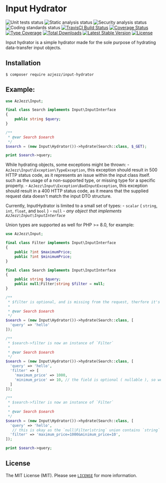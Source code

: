 # Input Hydrator

![Unit tests status](https://github.com/azjezz/input-hydrator/workflows/unit%20tests/badge.svg?branch=develop)
![Static analysis status](https://github.com/azjezz/input-hydrator/workflows/static%20analysis/badge.svg?branch=develop)
![Security analysis status](https://github.com/azjezz/input-hydrator/workflows/security%20analysis/badge.svg?branch=develop)
![Coding standards status](https://github.com/azjezz/input-hydrator/workflows/coding%20standards/badge.svg?branch=develop)
[![TravisCI Build Status](https://travis-ci.com/azjezz/input-hydrator.svg?branch=develop)](https://travis-ci.com/azjezz/input-hydrator)
[![Coverage Status](https://coveralls.io/repos/github/azjezz/input-hydrator/badge.svg?branch=develop)](https://coveralls.io/github/azjezz/input-hydrator?branch=develop)
[![Type Coverage](https://shepherd.dev/github/azjezz/input-hydrator/coverage.svg)](https://shepherd.dev/github/azjezz/input-hydrator)
[![Total Downloads](https://poser.pugx.org/azjezz/input-hydrator/d/total.svg)](https://packagist.org/packages/azjezz/input-hydrator)
[![Latest Stable Version](https://poser.pugx.org/azjezz/input-hydrator/v/stable.svg)](https://packagist.org/packages/azjezz/input-hydrator)
[![License](https://poser.pugx.org/azjezz/input-hydrator/license.svg)](https://packagist.org/packages/azjezz/input-hydrator)

Input hydrator is a simple hydrator made for the sole purpose of hydrating data-transfer input objects.


## Installation

```console
$ composer require azjezz/input-hydrator
```


## Example:

```php
use AzJezz\Input;

final class Search implements Input\InputInterface
{
    public string $query;
}

/**
 * @var Search $search
 */
$search = (new Input\Hydrator())->hydrate(Search::class, $_GET);

print $search->query;
```

While hydrating objects, some exceptions might be thrown:
    - `AzJezz\Input\Exception\TypeException`, this exception should result in 500 HTTP status code,
    as it represents an issue within the input class itself. such as the usage of a non-supported type,
    or missing type for a specific property.
    - `AzJezz\Input\Exception\BadInputException`, this exception should result in a 400 HTTP status code,
    as it means that the supplied request data doesn't match the input DTO structure.
    
Currently, InputHydrator is limited to a small set of types:
    - `scalar` ( `string`, `int`, `float`, and `bool` )
    - `null`
    - *any object that implements `AzJezz\Input\InputInterface`*
    
Union types are supported as well for PHP >= 8.0, for example:

```php
use AzJezz\Input;

final class Filter implements Input\InputInterface
{
    public ?int $maximumPrice;
    public ?int $minimumPrice;
}

final class Search implements Input\InputInterface
{
    public string $query;
    public null|Filter|string $filter = null;
}

/**
 * $filter is optional, and is missing from the request, therfore it's gonna contain the default value.
 *
 * @var Search $search
 */
$search = (new Input\Hydrator())->hydrate(Search::class, [
  'query' => 'hello'
]);

/**
 * $search->filter is now an instance of `Filter`
 *
 * @var Search $search
 */
$search = (new Input\Hydrator())->hydrate(Search::class, [
  'query' => 'hello',
  'filter' => [
    'maximum_price' => 1000,
    'minimum_price' => 10, // the field is optional ( nullable ), so we can remove this line.
  ]
]);

/**
 * $search->filter is now an instance of `Filter`
 *
 * @var Search $search
 */
$search = (new Input\Hydrator())->hydrate(Search::class, [
  'query' => 'hello',
   // this is okay as the `null|Filter|string` union contains `string`
  'filter' => 'maximum_price=1000&minimum_price=10',
]);

print $search->query;
```

## License

The MIT License (MIT). Please see [`LICENSE`](./LICENSE) for more information.